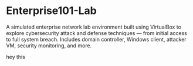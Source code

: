 # Enterprise101-Lab
A simulated enterprise network lab environment built using VirtualBox to explore cybersecurity attack and defense techniques — from initial access to full system breach. Includes domain controller, Windows client, attacker VM, security monitoring, and more.

hey this 
